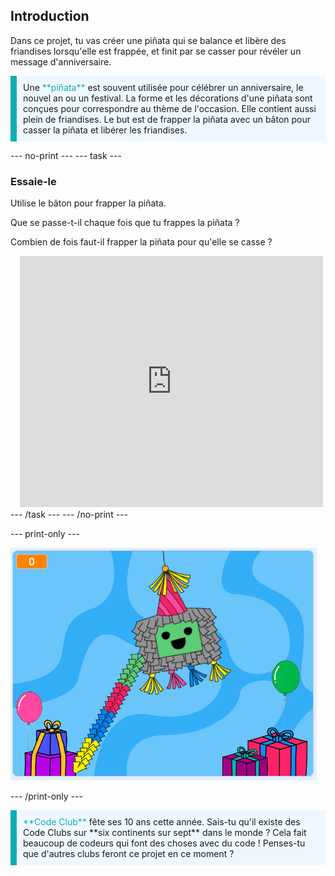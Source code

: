 ## Introduction

Dans ce projet, tu vas créer une piñata qui se balance et libère des friandises lorsqu'elle est frappée, et finit par se casser pour révéler un message d'anniversaire.

<p style="border-left: solid; border-width:10px; border-color: #0faeb0; background-color: aliceblue; padding: 10px;">
Une <span style="color: #0faeb0">**piñata**</span> est souvent utilisée pour célébrer un anniversaire, le nouvel an ou un festival. La forme et les décorations d'une piñata sont conçues pour correspondre au thème de l'occasion. Elle contient aussi plein de friandises. Le but est de frapper la piñata avec un bâton pour casser la piñata et libérer les friandises.    
</p>

--- no-print ---
--- task ---
### Essaie-le
<div style="display: flex; flex-wrap: wrap">
<div style="flex-basis: 175px; flex-grow: 1">  
Utilise le bâton pour frapper la piñata. 

Que se passe-t-il chaque fois que tu frappes la piñata ? 

Combien de fois faut-il frapper la piñata pour qu'elle se casse ?  
</div>
<div class="scratch-preview" style="margin-left: 15px;">
  <iframe allowtransparency="true" width="485" height="402" src="https://scratch.mit.edu/projects/embed/649873783/?autostart=false" frameborder="0"></iframe>
</div>
</div>
--- /task ---
--- /no-print ---

--- print-only ---

![Projet terminé.](images/showcase_static.png)

--- /print-only ---

<p style="border-left: solid; border-width:10px; border-color: #0faeb0; background-color: aliceblue; padding: 10px;">
<span style="color: #0faeb0">**Code Club**</span> fête ses 10 ans cette année. Sais-tu qu'il existe des Code Clubs sur **six continents sur sept** dans le monde ? Cela fait beaucoup de codeurs qui font des choses avec du code ! Penses-tu que d'autres clubs feront ce projet en ce moment ?   
</p>
